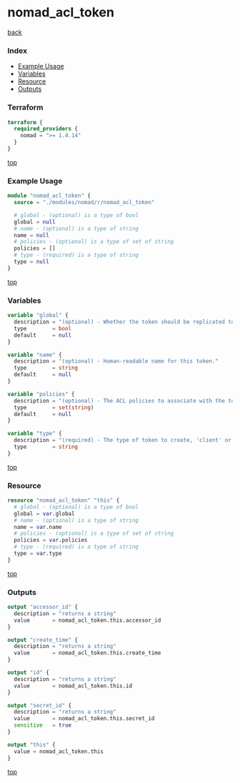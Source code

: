 # nomad_acl_token

[back](../nomad.md)

### Index

- [Example Usage](#example-usage)
- [Variables](#variables)
- [Resource](#resource)
- [Outputs](#outputs)

### Terraform

```terraform
terraform {
  required_providers {
    nomad = ">= 1.4.14"
  }
}
```

[top](#index)

### Example Usage

```terraform
module "nomad_acl_token" {
  source = "./modules/nomad/r/nomad_acl_token"

  # global - (optional) is a type of bool
  global = null
  # name - (optional) is a type of string
  name = null
  # policies - (optional) is a type of set of string
  policies = []
  # type - (required) is a type of string
  type = null
}
```

[top](#index)

### Variables

```terraform
variable "global" {
  description = "(optional) - Whether the token should be replicated to all regions or not."
  type        = bool
  default     = null
}

variable "name" {
  description = "(optional) - Human-readable name for this token."
  type        = string
  default     = null
}

variable "policies" {
  description = "(optional) - The ACL policies to associate with the token, if it's a 'client' type."
  type        = set(string)
  default     = null
}

variable "type" {
  description = "(required) - The type of token to create, 'client' or 'management'."
  type        = string
}
```

[top](#index)

### Resource

```terraform
resource "nomad_acl_token" "this" {
  # global - (optional) is a type of bool
  global = var.global
  # name - (optional) is a type of string
  name = var.name
  # policies - (optional) is a type of set of string
  policies = var.policies
  # type - (required) is a type of string
  type = var.type
}
```

[top](#index)

### Outputs

```terraform
output "accessor_id" {
  description = "returns a string"
  value       = nomad_acl_token.this.accessor_id
}

output "create_time" {
  description = "returns a string"
  value       = nomad_acl_token.this.create_time
}

output "id" {
  description = "returns a string"
  value       = nomad_acl_token.this.id
}

output "secret_id" {
  description = "returns a string"
  value       = nomad_acl_token.this.secret_id
  sensitive   = true
}

output "this" {
  value = nomad_acl_token.this
}
```

[top](#index)